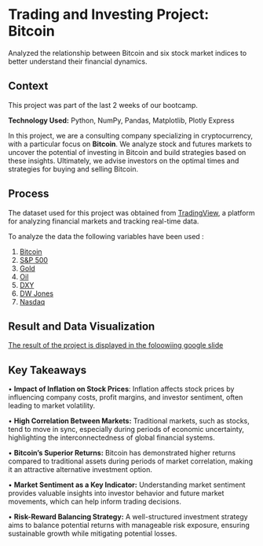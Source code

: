 # Trading and Investing Project: Bitcoin
Analyzed the relationship between Bitcoin and six stock market indices to better understand their financial dynamics.



## Context
This project was part of the last 2 weeks of our bootcamp. 

**Technology Used:** Python, NumPy, Pandas, Matplotlib, Plotly Express

In this project, we are a consulting company specializing in cryptocurrency, with a particular focus on **Bitcoin**. We analyze stock and futures markets to uncover the potential of investing in Bitcoin and build strategies based on these insights. Ultimately, we advise investors on the optimal times and strategies for buying and selling Bitcoin.

## Process
The dataset used for this project was obtained from [TradingView](https://www.tradingview.com/), a platform for analyzing financial markets and tracking real-time data. 

To analyze the data the following variables have been used : 

1. [Bitcoin](https://raw.githubusercontent.com/MaqsudovJamshed/Trading-and-Investing/refs/heads/main/merged_all_clean_org%20.csv)
2. [S&P 500](https://raw.githubusercontent.com/MaqsudovJamshed/Trading-and-Investing/refs/heads/main/merged_all_clean_org%20.csv)
3. [Gold](https://raw.githubusercontent.com/MaqsudovJamshed/Trading-and-Investing/refs/heads/main/merged_all_clean_org%20.csv)
4. [Oil](https://raw.githubusercontent.com/MaqsudovJamshed/Trading-and-Investing/refs/heads/main/merged_all_clean_org%20.csv)
5. [DXY](https://raw.githubusercontent.com/MaqsudovJamshed/Trading-and-Investing/refs/heads/main/merged_all_clean_org%20.csv)
6. [DW Jones](https://raw.githubusercontent.com/MaqsudovJamshed/Trading-and-Investing/refs/heads/main/merged_all_clean_org%20.csv)
7. [Nasdaq](https://raw.githubusercontent.com/MaqsudovJamshed/Trading-and-Investing/refs/heads/main/merged_all_clean_org%20.csv)

## Result and Data Visualization

[The result of the project is displayed in the foloowiing google slide](https://docs.google.com/presentation/d/1yghTryfvCLupwE1wrp_b2u2iOcf0FJM3oinI_82x-SE/edit#slide=id.g31bf51d807f_0_32)

## Key Takeaways

•	**Impact of Inflation on Stock Prices**: Inflation affects stock prices by influencing company costs, profit margins, and investor sentiment, often leading to market volatility.

•	**High Correlation Between Markets:** Traditional markets, such as stocks, tend to move in sync, especially during periods of economic uncertainty, highlighting the interconnectedness of global financial systems.

 
•	**Bitcoin’s Superior Returns:** Bitcoin has demonstrated higher returns compared to traditional assets during periods of market correlation, making it an attractive alternative investment option.

 
•	**Market Sentiment as a Key Indicator:** Understanding market sentiment provides valuable insights into investor behavior and future market movements, which can help inform trading decisions.

 
•	**Risk-Reward Balancing Strategy:** A well-structured investment strategy aims to balance potential returns with manageable risk exposure, ensuring sustainable growth while mitigating potential losses.


